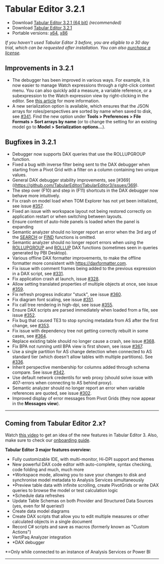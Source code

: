 ﻿# Tabular Editor 3.2.1

- Download [Tabular Editor 3.2.1 (64 bit)](https://cdn.tabulareditor.com/files/TabularEditor.3.2.1.x64.msi) *(recommended)*
- Download [Tabular Editor 3.2.1](https://cdn.tabulareditor.com/files/TabularEditor.3.2.1.x86.msi)
- Portable versions: [x64](https://cdn.tabulareditor.com/files/TabularEditor.3.2.1.x64.zip), [x86](https://cdn.tabulareditor.com/files/TabularEditor.3.2.1.x86.zip)

*If you haven't used Tabular Editor 3 before, you are eligible to a 30 day trial, which can be requested after installation. You can also [purchase a license](https://tabulareditor.com/#licensing).*

## Improvements in 3.2.1

- The debugger has been improved in various ways. For example, it is now easier to manage Watch expressions through a right-click context menu. You can also quickly add a measure, a variable reference, or a subexpression to the Watch expression view by right-clicking in the editor. See [this article](https://docs.tabulareditor.com/te3/features/dax-debugger.html) for more information.
- A new serialization option is available, which ensures that the JSON arrays for roles/perspectives are sorted by name when saved to disk, see [#341](https://github.com/TabularEditor/TabularEditor3/issues/341). Find the new option under **Tools > Preferences > File Formats > Sort arrays by name** (or to change the setting for an existing model go to **Model > Serialization options...**). 

## Bugfixes in 3.2.1

- Debugger now supports DAX queries that use the ROLLUPGROUP function.
- Fixed a bug with inverse filter being sent to the DAX debugger when starting from a Pivot Grid with a filter on a column containing two unique values.
- General DAX debugger stability improvements, see [#369]((https://github.com/TabularEditor/TabularEditor3/issues/369).
- The step over (F10) and step in (F11) shortcuts in the DAX debugger now behave more intuitively.
- Fix crash on model load when TOM Explorer has not yet been initialized, see issue [#357](https://github.com/TabularEditor/TabularEditor3/issues/357).
- Fixed an issue with workspace layout not being restored correctly on application restart or when switching between layouts.
- Ensure content of auto-hide panels is loaded when the panel is expanding
- Semantic analyzer should no longer report an error when the 3rd arg of the [SEARCH](https://dax.guide/search) or [FIND](https://dax.guide/find) functions is omitted.
- Semantic analyzer should no longer report errors when using the [ROLLUPGROUP](https://dax.guide/rollupgroup) and [ROLLUP](https://dax.guide/rollup) DAX functions (sometimes seen in queries generated by PBI Desktop).
- Various offline DAX formatter improvements, to make the offline formatter more consistent with https://daxformatter.com.
- Fix issue with comment frames being added to the previous expression in a DAX script, see [#331](https://github.com/TabularEditor/TabularEditor3/issues/331).
- Fix application crash at launch, issue [#328](https://github.com/TabularEditor/TabularEditor3/issues/328).
- Allow setting translated properties of multiple objects at once, see issue [#359](https://github.com/TabularEditor/TabularEditor3/issues/359).
- Fix refresh progress indicator "stuck", see issue [#360](https://github.com/TabularEditor/TabularEditor3/issues/360). 
- Fix diagram font scaling, see issue [#351](https://github.com/TabularEditor/TabularEditor3/issues/351).
- Fix call tree rendering in high-dpi, see issue [#355](https://github.com/TabularEditor/TabularEditor3/issues/355).
- Ensure DAX scripts are parsed immediately when loaded from a file, see issue [#352](https://github.com/TabularEditor/TabularEditor3/issues/352).
- Fix bug that caused TE3 to stop syncing metadata from AS after the first change, see [#353](https://github.com/TabularEditor/TabularEditor3/issues/353).
- Fix issue with dependency tree not getting correctly rebuilt in some cases, see [#364](https://github.com/TabularEditor/TabularEditor3/issues/364).
- Replace existing table should no longer cause a crash, see issue [#368](https://github.com/TabularEditor/TabularEditor3/issues/368).
- Fix BPA not running until BPA view is first shown, see issue [#367](https://github.com/TabularEditor/TabularEditor3/issues/367).
- Use a single partition for AS change detection when connected to AS standard tier (which doesn't allow tables with multiple partitions). See [#336](https://github.com/TabularEditor/TabularEditor3/discussions/336).
- Inherit perspective membership for columns added through schema compare. See issue [#342](https://github.com/TabularEditor/TabularEditor3/discussions/342).
- Use default network credentils for web proxy (should solve issue with 407-errors when connecting to AS behind proxy).
- Semantic analyzer should no longer report an error when variable references are quoted, see issue [#302](https://github.com/TabularEditor/TabularEditor3/discussions/302).
- Improved display of error messages from Pivot Grids (they now appear in the **Messages view**).

---
## Coming from Tabular Editor 2.x?

Watch [this video](https://www.youtube.com/watch?v=pt3DdcjfImY) to get an idea of the new features in Tabular Editor 3. Also, make sure to check our [onboarding guide](https://docs.tabulareditor.com/onboarding/index.html).

**Tabular Editor 3 major features overview:**
- Fully customizable IDE, with multi-monitor, Hi-DPI support and themes
- New powerful DAX code editor with auto-complete, syntax checking, code folding and much, much more
- *Workspace mode, allowing you to save your changes to disk and synchronise model metadata to Analysis Services simultaneously
- *Preview table data with infinite scrolling, create PivotGrids or write DAX queries to browse the model or test calculation logic
- *Schedule data refreshes
- Update Table Schemas on both Provider and Structured Data Sources (yes, even for M queries!)
- Create data model diagrams
- Create DAX scripts that allow you to edit multiple measures or other calculated objects in a single document
- Record C# scripts and save as macros (formerly known as "Custom Actions")
- VertiPaq Analyzer integration
- *DAX debugger

*=Only while connected to an instance of Analysis Services or Power BI

---